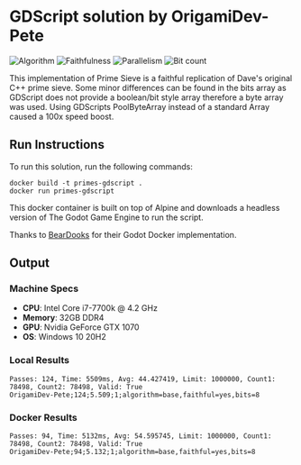# GDScript solution by OrigamiDev-Pete

![Algorithm](https://img.shields.io/badge/Algorithm-base-green) ![Faithfulness](https://img.shields.io/badge/Faithful-yes-green) ![Parallelism](https://img.shields.io/badge/Parallel-no-green) ![Bit count](https://img.shields.io/badge/Bits-8-yellowgreen)
 



This implementation of Prime Sieve is a faithful replication of Dave's original C++ prime sieve.
Some minor differences can be found in the bits array as GDScript does not provide a boolean/bit style array
therefore a byte array was used. Using GDScripts PoolByteArray instead of a standard Array caused a 100x speed boost.

## Run Instructions
To run this solution, run the following commands:
```
docker build -t primes-gdscript .
docker run primes-gdscript
```

This docker container is built on top of Alpine and downloads a headless version of The Godot Game Engine to run the script.

Thanks to [BearDooks](https://github.com/GodotNuts/GodotServer-Docker) for their Godot Docker implementation.

## Output
### Machine Specs
- __CPU__: Intel Core i7-7700k @ 4.2 GHz
- __Memory__: 32GB DDR4
- __GPU__: Nvidia GeForce GTX 1070
- __OS__: Windows 10 20H2
### Local Results
```
Passes: 124, Time: 5509ms, Avg: 44.427419, Limit: 1000000, Count1: 78498, Count2: 78498, Valid: True
OrigamiDev-Pete;124;5.509;1;algorithm=base,faithful=yes,bits=8
```

### Docker Results
```
Passes: 94, Time: 5132ms, Avg: 54.595745, Limit: 1000000, Count1: 78498, Count2: 78498, Valid: True
OrigamiDev-Pete;94;5.132;1;algorithm=base,faithful=yes,bits=8
```